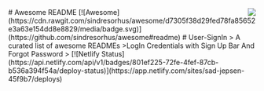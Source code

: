 <img src="icon.png" align="right" />
# Awesome README [![Awesome](https://cdn.rawgit.com/sindresorhus/awesome/d7305f38d29fed78fa85652e3a63e154dd8e8829/media/badge.svg)](https://github.com/sindresorhus/awesome#readme)
# User-SignIn
> A curated list of awesome READMEs
>LogIn Credentials with Sign Up Bar And Forgot Password
> [![Netlify Status](https://api.netlify.com/api/v1/badges/801ef225-72fe-4fef-87cb-b536a394f54a/deploy-status)](https://app.netlify.com/sites/sad-jepsen-45f9b7/deploys)


